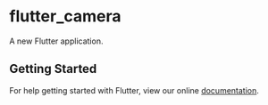 # flutter_camera

A new Flutter application.

## Getting Started

For help getting started with Flutter, view our online
[documentation](https://flutter.io/).
